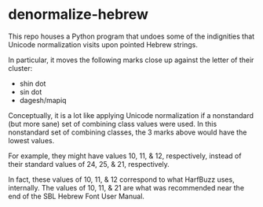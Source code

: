 # denormalize-hebrew
 This repo houses a Python program that undoes some of the indignities that
 Unicode normalization visits upon pointed Hebrew strings.

 In particular, it moves the following marks close up against the letter
 of their cluster:

 * shin dot
 * sin dot
 * dagesh/mapiq

Conceptually, it is a lot like applying Unicode normalization if a nonstandard
(but more sane) set of combining class values were used. In this nonstandard
set of combining classes, the 3 marks above would have the lowest values.

For example, they might have values 10, 11, \& 12, respectively,
instead of their standard values of 24, 25, \& 21, respectively.

In fact, these values of 10, 11, \& 12 correspond to what HarfBuzz uses,
internally. The values of 10, 11, & 21 are what was recommended near
the end of the SBL Hebrew Font User Manual.
